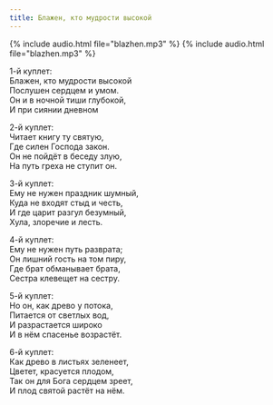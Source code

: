 ```yaml
---
title: Блажен, кто мудрости высокой
---
```

{% include audio.html file="blazhen.mp3" %} {% include audio.html file="blazhen.mp3" %}

1-й куплет:  
Блажен, кто мудрости высокой  
Послушен сердцем и умом.  
Он и в ночной тиши глубокой,  
И при сиянии дневном

2-й куплет:  
Читает книгу ту святую,  
Где силен Господа закон.  
Он не пойдёт в беседу злую,  
На путь греха не ступит он.

3-й куплет:  
Ему не нужен праздник шумный,  
Куда не входят стыд и честь,  
И где царит разгул безумный,  
Хула, злоречие и лесть.

4-й куплет:  
Ему не нужен путь разврата;  
Он лишний гость на том пиру,  
Где брат обманывает брата,  
Сестра клевещет на сестру.

5-й куплет:  
Но он, как древо у потока,  
Питается от светлых вод,  
И разрастается широко  
И в нём спасенье возрастёт.

6-й куплет:  
Как древо в листьях зеленеет,  
Цветет, красуется плодом,  
Так он для Бога сердцем зреет,  
И плод святой растёт на нём.
